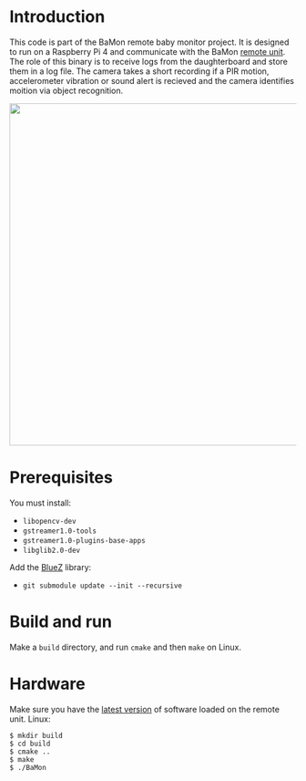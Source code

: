 # Introduction

This code is part of the BaMon remote baby monitor project. It is designed to run on a Raspberry Pi 4 and communicate with the BaMon [remote unit](https://github.com/jmoci-jcu/baby-monitor). The role of this binary is to receive logs from the daughterboard and store them in a log file. The camera takes a short recording if a PIR motion, accelerometer vibration or sound alert is recieved and the camera identifies moition via object recognition.

<img src="https://github.com/user-attachments/assets/4d214f2b-e34f-4d76-b7d4-193373abecb6" width="600" />

# Prerequisites
You must install:
 - `libopencv-dev`
 - `gstreamer1.0-tools` 
 - `gstreamer1.0-plugins-base-apps`
 - `libglib2.0-dev`

Add the [BlueZ](https://github.com/weliem/bluez_inc) library:
- `git submodule update --init --recursive`


# Build and run
Make a `build` directory, and run `cmake` and then `make` on Linux.

# Hardware
Make sure you have the [latest version](https://github.com/jmoci-jcu/baby-monitor) of software loaded on the remote unit.
Linux:
```
$ mkdir build
$ cd build
$ cmake ..
$ make 
$ ./BaMon
```
